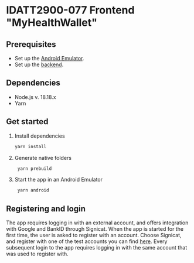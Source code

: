# IDATT2900-077 Frontend "MyHealthWallet"
## Prerequisites

- Set up the [Android Emulator](https://docs.expo.dev/workflow/android-studio-emulator/).
- Set up the [backend](https://github.com/Maggi123/IDATT2900-077-Backend).

## Dependencies

- Node.js v. 18.18.x
- Yarn

## Get started

1. Install dependencies

   ```bash
   yarn install
   ```
2. Generate native folders
   ```bash
    yarn prebuild
   ```

3. Start the app in an Android Emulator

   ```bash
    yarn android
   ```

## Registering and login
The app requires logging in with an external account, and offers integration with Google and BankID through Signicat.
When the app is started for the first time, the user is asked to register with an account.
Choose Signicat, and register with one of the test accounts you can find [here](https://developer.signicat.com/identity-methods/nbid/demo-nbid/).
Every subsequent login to the app requires logging in with the same account that was used to register with.